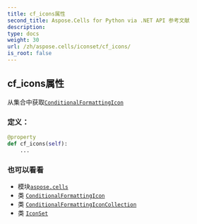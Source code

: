 ```yaml
---
title: cf_icons属性
second_title: Aspose.Cells for Python via .NET API 参考文献
description:
type: docs
weight: 30
url: /zh/aspose.cells/iconset/cf_icons/
is_root: false
---
```

## cf_icons属性

从集合中获取[`ConditionalFormattingIcon`](/cells/python-net/zh/aspose.cells/conditionalformattingicon)
### 定义：
```python
@property
def cf_icons(self):
    ...
```

### 也可以看看
* 模块[`aspose.cells`](../../)
* 类 [`ConditionalFormattingIcon`](/cells/python-net/zh/aspose.cells/conditionalformattingicon)
* 类 [`ConditionalFormattingIconCollection`](/cells/python-net/zh/aspose.cells/conditionalformattingiconcollection)
* 类 [`IconSet`](/cells/python-net/zh/aspose.cells/iconset)
